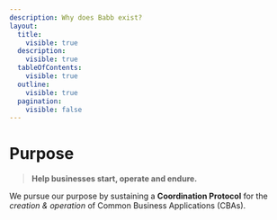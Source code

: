 ```yaml
---
description: Why does Babb exist?
layout:
  title:
    visible: true
  description:
    visible: true
  tableOfContents:
    visible: true
  outline:
    visible: true
  pagination:
    visible: false
---
```


# Purpose

> **Help businesses start, operate and endure.**

We pursue our purpose by sustaining a **Coordination Protocol** for the _creation & operation_ of Common Business Applications (CBAs).

